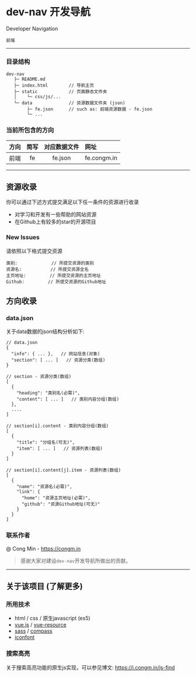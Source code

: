 dev-nav 开发导航
===
Developer Navigation

`前端`

---

### 目录结构

```
dev-nav
   ├─ README.md
   ├─ index.html        // 导航主页
   ├─ static            // 页面静态文件夹
   │    └─ css/js/...
   └─ data              // 资源数据文件夹 (json)
        ├─ fe.json      // such as: 前端资源数据 - fe.json
        └─ ...
```

### 当前所包含的方向

|   方向   |  简写   |   对应数据文件  |      网址     |
|:-------:|:------:|:-------------:|:-------------|
|   前端   |  fe    |   fe.json     |  fe.congm.in |

---

## 资源收录

你可以通过下述方式提交满足以下任一条件的资源进行收录

* 对学习和开发有一些帮助的网站资源
* 在Github上有较多的star的开源项目

### New Issues

请依照以下格式提交资源

```
类别:             // 所提交资源的类别
资源名:           // 所提交资源全名
主页地址:         // 所提交资源的主页地址
Github:         // 所提交资源的Github地址
```

## 方向收录

### data.json

关于data数据的json结构分析如下:

```
// data.json
{
  "info": { ... },   // 网站信息(对象)
  "section": [ ... ]   // 资源分类(数组)
}
```
```
// section - 资源分类(数组)
[
  {
    "heading": "类别名(必需)",
    "content": [ ... ]   // 类别内容分组(数组)
  },
  ....
]
```
```
// section[i].content - 类别内容分组(数组)
[
  {
    "title": "分组名(可无)",
    "item": [ ... ]   // 资源列表(数组)
  }
]
```
```
// section[i].content[j].item - 资源列表(数组)
[
  {
    "name": "资源名(必需)",
    "link": {
      "home": "资源主页地址(必需)",
      "github": "资源Github地址(可无)"
    }
  }
]
```

### 联系作者

@ Cong Min - https://congm.in

> 感谢大家对建设`dev-nav`开发导航所做出的贡献。

---

## 关于该项目 (了解更多)

### 所用技术

* html / css / 原生javascript (es5)
* [vue.js](https://github.com/vuejs/vue) / [vue-resource](https://github.com/vuejs/vue-resource)
* [sass](https://github.com/sass/sass) / [compass](https://github.com/Compass/compass)
* [iconfont](http://www.iconfont.cn)

### 搜索高亮

关于搜索高亮功能的原生js实现，可以参见博文: https://i.congm.in/js-find